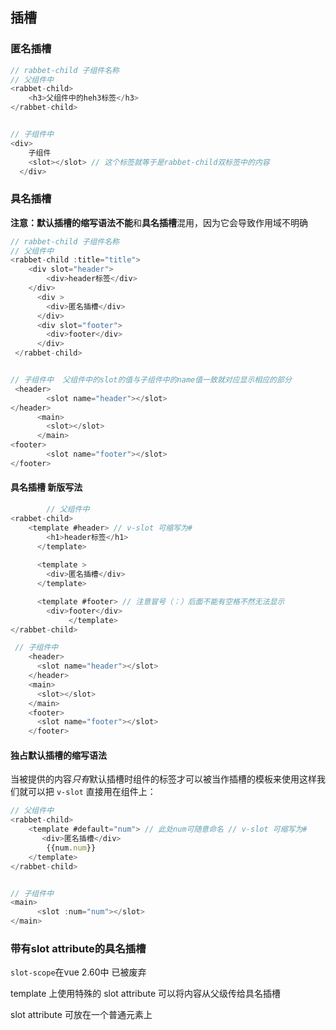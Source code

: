 ## 插槽

### 匿名插槽

```js
// rabbet-child 子组件名称
// 父组件中
<rabbet-child>
    <h3>父组件中的heh3标签</h3>
</rabbet-child>


// 子组件中
<div>
    子组件
    <slot></slot> // 这个标签就等于是rabbet-child双标签中的内容
  </div>
```



### 具名插槽

**注意：**默认插槽的缩写语法**不能**和**具名插槽**混用，因为它会导致作用域不明确

```js
// rabbet-child 子组件名称
// 父组件中
<rabbet-child :title="title">
    <div slot="header">
        <div>header标签</div>
	</div>
      <div >
        <div>匿名插槽</div>
      </div>
      <div slot="footer">
        <div>footer</div>
      </div>
 </rabbet-child>


// 子组件中  父组件中的slot的值与子组件中的name值一致就对应显示相应的部分
 <header>
        <slot name="header"></slot>
</header>
      <main>
        <slot></slot>
      </main>
<footer>
        <slot name="footer"></slot>
</footer>
```



#### 具名插槽 新版写法

```js
		// 父组件中
<rabbet-child>
	<template #header> // v-slot 可缩写为#
        <h1>header标签</h1>
      </template>
      
      <template >
        <div>匿名插槽</div>
      </template>

      <template #footer> // 注意冒号（：）后面不能有空格不然无法显示
        <div>footer</div>
             </template>
</rabbet-child>

 // 子组件中
	<header>
      <slot name="header"></slot>
    </header>
    <main>
      <slot></slot>
    </main>
    <footer>
      <slot name="footer"></slot>
    </footer>
```

#### 独占默认插槽的缩写语法 

 当被提供的内容*只有*默认插槽时组件的标签才可以被当作插槽的模板来使用这样我们就可以把 `v-slot` 直接用在组件上：

```js
// 父组件中
<rabbet-child>
    <template #default="num"> // 此处num可随意命名 // v-slot 可缩写为#
       <div>匿名插槽</div>
        {{num.num}}
    </template>
</rabbet-child>


// 子组件中
<main>
      <slot :num="num"></slot>
</main>
```



### **带有slot attribute的具名插槽**

 `slot-scope`在vue 2.60中 已被废弃 

 template 上使用特殊的 slot attribute  可以将内容从父级传给具名插槽

slot attribute 可放在一个普通元素上
